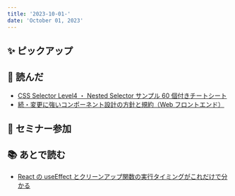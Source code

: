 ```yaml
---
title: '2023-10-01-'
date: 'October 01, 2023'
---
```


## ✨ ピックアップ

## 👀 読んだ

- [CSS Selector Level4 ・ Nested Selector サンプル 60 個付きチートシート](https://zenn.dev/algorithms/articles/2d49dfc015a588)
- [続・変更に強いコンポーネント設計の方針と規約（Web フロントエンド）](https://speakerdeck.com/sansantech/sansan-20231004)

## 🚶 セミナー参加

## 📚 あとで読む

- [React の useEffect とクリーンアップ関数の実行タイミングがこれだけで分かる](https://zenn.dev/yumemi_inc/articles/react-effect-simply-explained)
